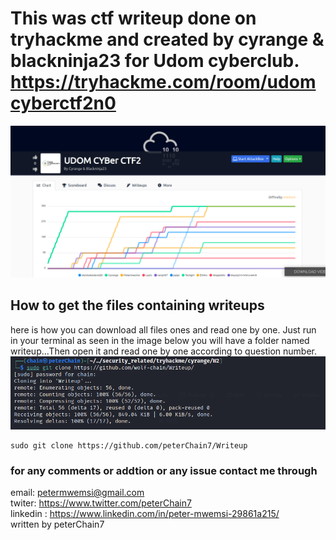 # This was ctf writeup done on tryhackme and created by cyrange & blackninja23 for Udom cyberclub. https://tryhackme.com/room/udomcyberctf2n0
    
 ![](images/interface.png)
 
 ## How to get the files containing writeups
 here is how you can download all files ones and read one by one. Just run in your terminal as seen in the image below  you will have a folder named writeup...Then open it and read one by one according to question number.
    ![](images/howtogitclone.png)
    
    sudo git clone https://github.com/peterChain7/Writeup
    
  ### for any comments or addtion or any issue contact me through
  
  email: petermwemsi@gmail.com <br>
  twiter: https://www.twitter.com/peterChain7 <br>
  linkedin : https://www.linkedin.com/in/peter-mwemsi-29861a215/ <br>
         written by peterChain7

